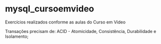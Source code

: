 # mysql_cursoemvideo
Exercícios realizados conforme as aulas do Curso em Vídeo

Transações precisam de: ACID - Atomicidade, Consistência, Durabilidade e Isolamento;

